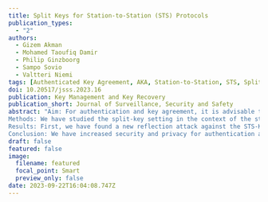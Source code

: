 ```yaml
---
title: Split Keys for Station-to-Station (STS) Protocols
publication_types:
  - "2"
authors:
  - Gizem Akman
  - Mohamed Taoufiq Damir
  - Philip Ginzboorg
  - Sampo Sovio
  - Valtteri Niemi
tags: [Authenticated Key Agreement, AKA, Station-to-Station, STS, Split Key, Formal Verification, ProVerif]
doi: 10.20517/jsss.2023.16
publication: Key Management and Key Recovery
publication_short: Journal of Surveillance, Security and Safety
abstract: "Aim: For authentication and key agreement, it is advisable to reduce the risks of key exposure and provide an additional level of control over key usage. This can be achieved by splitting the secret key across several devices, requiring their cooperation to use the key effectively.
Methods: We have studied the split-key setting in the context of the station-to-station with key derivation function (STS-KDF) protocol – a well-known two-party authenticated key agreement protocol based on the Diffie-Hellman key exchange and digital signatures – and developed it further. We use the methods of design science, modeling, and formal verification.
Results: First, we have found a new reflection attack against the STS-KDF protocol for scenarios where several entities share the same private key. We designed a modification of that protocol, called STS-KDF with certificate binding (STS-KDF-CB), that includes measures against this attack and enhances user privacy. Second, we designed the STS-KDF-CB with the key encapsulation mechanism (KEM) protocol, where KEM is used instead of the Diffie-Hellman key exchange and digital signatures. Third, we designed split-key variants of the STS-KDF-CB and STS-KDF-CB with KEM protocols. The security properties of the STS-KDF protocol, the STS-KDF-CB protocols, and their split-key variants were formally verified using the ProVerif tool.
Conclusion: We have increased security and privacy for authentication and key agreement by developing new variants of the STS-KDF protocol. In addition, we have STS-KDF variants for the split key setting. Future work includes implementation of the protocols and extension to the case where one of the split-key devices provides attestation for the other."
draft: false
featured: false
image:
  filename: featured
  focal_point: Smart
  preview_only: false
date: 2023-09-22T16:04:08.747Z
---
```

